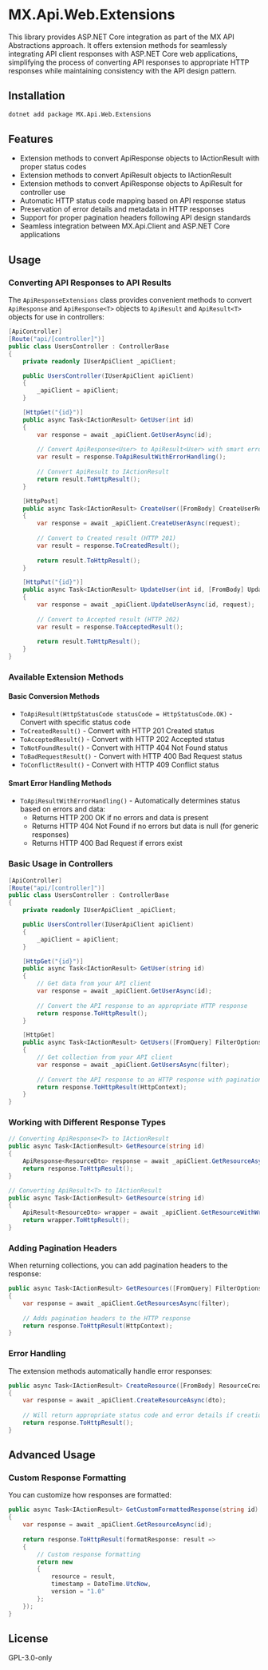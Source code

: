 # MX.Api.Web.Extensions

This library provides ASP.NET Core integration as part of the MX API Abstractions approach. It offers extension methods for seamlessly integrating API client responses with ASP.NET Core web applications, simplifying the process of converting API responses to appropriate HTTP responses while maintaining consistency with the API design pattern.

## Installation

```bash
dotnet add package MX.Api.Web.Extensions
```

## Features

- Extension methods to convert ApiResponse<T> objects to IActionResult with proper status codes
- Extension methods to convert ApiResult<T> objects to IActionResult
- Extension methods to convert ApiResponse<T> objects to ApiResult<T> for controller use
- Automatic HTTP status code mapping based on API response status
- Preservation of error details and metadata in HTTP responses
- Support for proper pagination headers following API design standards
- Seamless integration between MX.Api.Client and ASP.NET Core applications

## Usage

### Converting API Responses to API Results

The `ApiResponseExtensions` class provides convenient methods to convert `ApiResponse` and `ApiResponse<T>` objects to `ApiResult` and `ApiResult<T>` objects for use in controllers:

```csharp
[ApiController]
[Route("api/[controller]")]
public class UsersController : ControllerBase
{
    private readonly IUserApiClient _apiClient;

    public UsersController(IUserApiClient apiClient)
    {
        _apiClient = apiClient;
    }

    [HttpGet("{id}")]
    public async Task<IActionResult> GetUser(int id)
    {
        var response = await _apiClient.GetUserAsync(id);
        
        // Convert ApiResponse<User> to ApiResult<User> with smart error handling
        var result = response.ToApiResultWithErrorHandling();
        
        // Convert ApiResult to IActionResult
        return result.ToHttpResult();
    }

    [HttpPost]
    public async Task<IActionResult> CreateUser([FromBody] CreateUserRequest request)
    {
        var response = await _apiClient.CreateUserAsync(request);
        
        // Convert to Created result (HTTP 201)
        var result = response.ToCreatedResult();
        
        return result.ToHttpResult();
    }

    [HttpPut("{id}")]
    public async Task<IActionResult> UpdateUser(int id, [FromBody] UpdateUserRequest request)
    {
        var response = await _apiClient.UpdateUserAsync(id, request);
        
        // Convert to Accepted result (HTTP 202)
        var result = response.ToAcceptedResult();
        
        return result.ToHttpResult();
    }
}
```

### Available Extension Methods

#### Basic Conversion Methods

- `ToApiResult(HttpStatusCode statusCode = HttpStatusCode.OK)` - Convert with specific status code
- `ToCreatedResult()` - Convert with HTTP 201 Created status
- `ToAcceptedResult()` - Convert with HTTP 202 Accepted status
- `ToNotFoundResult()` - Convert with HTTP 404 Not Found status
- `ToBadRequestResult()` - Convert with HTTP 400 Bad Request status
- `ToConflictResult()` - Convert with HTTP 409 Conflict status

#### Smart Error Handling Methods

- `ToApiResultWithErrorHandling()` - Automatically determines status based on errors and data:
  - Returns HTTP 200 OK if no errors and data is present
  - Returns HTTP 404 Not Found if no errors but data is null (for generic responses)
  - Returns HTTP 400 Bad Request if errors exist

### Basic Usage in Controllers

```csharp
[ApiController]
[Route("api/[controller]")]
public class UsersController : ControllerBase
{
    private readonly IUserApiClient _apiClient;

    public UsersController(IUserApiClient apiClient)
    {
        _apiClient = apiClient;
    }

    [HttpGet("{id}")]
    public async Task<IActionResult> GetUser(string id)
    {
        // Get data from your API client
        var response = await _apiClient.GetUserAsync(id);
        
        // Convert the API response to an appropriate HTTP response
        return response.ToHttpResult();
    }

    [HttpGet]
    public async Task<IActionResult> GetUsers([FromQuery] FilterOptions filter)
    {
        // Get collection from your API client
        var response = await _apiClient.GetUsersAsync(filter);
        
        // Convert the API response to an HTTP response with pagination headers
        return response.ToHttpResult(HttpContext);
    }
}
```

### Working with Different Response Types

```csharp
// Converting ApiResponse<T> to IActionResult
public async Task<IActionResult> GetResource(string id)
{
    ApiResponse<ResourceDto> response = await _apiClient.GetResourceAsync(id);
    return response.ToHttpResult();
}

// Converting ApiResult<T> to IActionResult
public async Task<IActionResult> GetResource(string id)
{
    ApiResult<ResourceDto> wrapper = await _apiClient.GetResourceWithWrapperAsync(id);
    return wrapper.ToHttpResult();
}
```

### Adding Pagination Headers

When returning collections, you can add pagination headers to the response:

```csharp
public async Task<IActionResult> GetResources([FromQuery] FilterOptions filter)
{
    var response = await _apiClient.GetResourcesAsync(filter);
    
    // Adds pagination headers to the HTTP response
    return response.ToHttpResult(HttpContext);
}
```

### Error Handling

The extension methods automatically handle error responses:

```csharp
public async Task<IActionResult> CreateResource([FromBody] ResourceCreateDto dto)
{
    var response = await _apiClient.CreateResourceAsync(dto);
    
    // Will return appropriate status code and error details if creation fails
    return response.ToHttpResult();
}
```

## Advanced Usage

### Custom Response Formatting

You can customize how responses are formatted:

```csharp
public async Task<IActionResult> GetCustomFormattedResponse(string id)
{
    var response = await _apiClient.GetResourceAsync(id);
    
    return response.ToHttpResult(formatResponse: result => 
    {
        // Custom response formatting
        return new
        {
            resource = result,
            timestamp = DateTime.UtcNow,
            version = "1.0"
        };
    });
}
```

## License

GPL-3.0-only